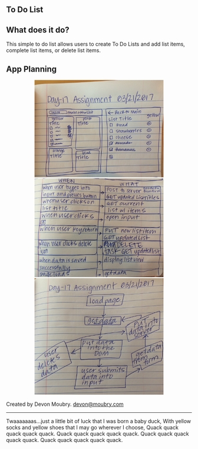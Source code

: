 To Do List
----------

What does it do?
----------------

This simple to do list allows users to create To Do Lists and add list items, complete list items, or delete list items.

App Planning
------------
<p align="center">
  <img src="designSketch.JPG" width="350"/>
  <img src="whenWhat.jpg" width="350"/>
  <img src="dataModel.jpg" width="350"/>
</p>

Created by Devon Moubry.
devon@moubry.com

-----------------------------------------------------------------------
Twaaaaaaas...just a little bit of luck that I was born a baby duck,
With yellow socks and yellow shoes that I may go wherever I choose,
Quack quack quack quack quack. Quack quack quack quack quack.
Quack quack quack quack quack. Quack quack quack quack quack.
